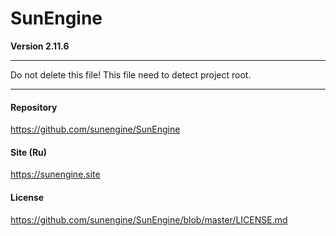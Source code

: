 # SunEngine
**Version 2.11.6**
***************************************************************
Do not delete this file! This file need to detect project root.
***************************************************************
#### Repository
https://github.com/sunengine/SunEngine
#### Site (Ru)
https://sunengine.site
#### License
https://github.com/sunengine/SunEngine/blob/master/LICENSE.md